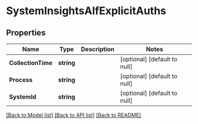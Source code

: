 # SystemInsightsAlfExplicitAuths

## Properties
Name | Type | Description | Notes
------------ | ------------- | ------------- | -------------
**CollectionTime** | **string** |  | [optional] [default to null]
**Process** | **string** |  | [optional] [default to null]
**SystemId** | **string** |  | [optional] [default to null]

[[Back to Model list]](../README.md#documentation-for-models) [[Back to API list]](../README.md#documentation-for-api-endpoints) [[Back to README]](../README.md)

